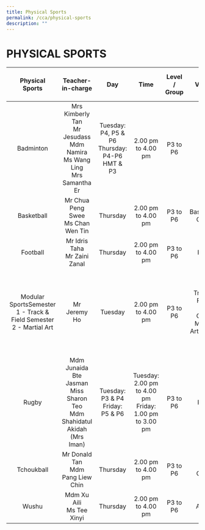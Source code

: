 ```yaml
---
title: Physical Sports
permalink: /cca/physical-sports
description: ""
---
```

# PHYSICAL SPORTS




| Physical Sports | Teacher-in-charge | Day | Time | Level / Group | Venue | Recruiting which level for 2022? |
|:---:|:---:|:---:|:---:|:---:|:---:|:---:|
| Badminton | Mrs Kimberly Tan <br>Mr Jesudass <br>Mdm Namira <br>Ms Wang Ling <br>Mrs Samantha Er | Tuesday: P4, P5 & P6 Thursday: P4-P6 HMT & P3 | 2.00 pm to 4.00 pm | P3 to P6 | Hall | P3 |
| Basketball | Mr Chua Peng Swee <br>Ms Chan Wen Tin | Thursday | 2.00 pm to 4.00 pm | P3 to P6 | Basketball Court | P3 to P5 |
| Football | Mr Idris Taha <br>Mr Zaini Zanal | Thursday | 2.00 pm to 4.00 pm | P3 to P6 | Field | P3 (boys only) |
| Modular SportsSemester 1 - Track & Field Semester 2 - Martial Art | Mr Jeremy Ho | Tuesday | 2.00 pm to 4.00 pm | P3 to P6 | Track & Field: Blue Court Martial Art: Arena | Sem 1 (Track & Field): P3 to P6 Sem 2 (Martial Art): P3 to P5 (May select either 1 or both modules) |
| Rugby | Mdm Junaida Bte Jasman <br>Miss Sharon Teo   <br>Mdm Shahidatul Akidah (Mrs Iman)                     | Tuesday: P3 & P4 Friday: P5 & P6  | Tuesday: 2.00 pm to 4.00 pm Friday: 1.00 pm to 3.00 pm | P3 to P6 | Field | P3 to P5 (boys only) |
| Tchoukball | Mr Donald Tan <br>Mdm Pang Liew Chin | Thursday | 2.00 pm to 4.00 pm | P3 to P6 | Blue Court | P3 to P5 |
| Wushu | Mdm Xu Aili <br>Ms Tee Xinyi | Thursday | 2.00 pm to 4.00 pm | P3 to P6 | Arena | P3 to P5 |